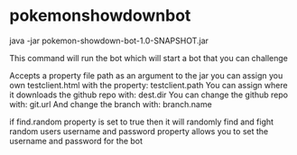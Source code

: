 # pokemonshowdownbot
java -jar pokemon-showdown-bot-1.0-SNAPSHOT.jar

This command will run the bot which will start a bot that you can challenge

Accepts a property file path as an argument to the jar
you can assign you own testclient.html with the property: testclient.path
You can assign where it downloads the github repo with: dest.dir
You can change the github repo with: git.url
And change the branch with: branch.name

if find.random property is set to true then it will randomly find and fight random users
username and password property allows you to set the username and password for the bot
